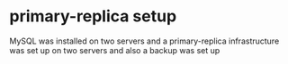 <h1>primary-replica setup</h1>
<p>MySQL was installed on two servers and a primary-replica infrastructure was set up on two servers and also a backup was set up</p>
